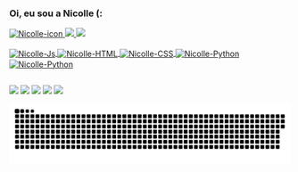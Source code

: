 ### Oi, eu sou a Nicolle (:

 <div>
  <a href="https://github.com/nicollesenam">
  <img height="178px" width ="170px" alt="Nicolle-icon" src="https://i.picasion.com/pic91/e34e183333995366ba6606311f7bd52d.gif">
  <img height="180em" src="https://github-readme-stats.vercel.app/api?username=nicollesenam&show_icons=true&theme=midnight-purple&include_all_commits=true&count_private=true"/>
  <img height="180em" src="https://github-readme-stats.vercel.app/api/top-langs/?username=nicollesenam&layout=compact&langs_count=7&theme=midnight-purple"/>
</div>
<div style="display: inline_block"><br>
  <img align="center" alt="Nicolle-Js" height="30" width="70" src="https://img.shields.io/badge/JavaScript-323330?style=for-the-badge&logo=javascript&logoColor=F7DF1E">
  <img align="center" alt="Nicolle-HTML" height="30" width="70" src="https://img.shields.io/badge/HTML-239120?style=for-the-badge&logo=html5&logoColor=white">
  <img align="center" alt="Nicolle-CSS" height="30" width="70" src="https://img.shields.io/badge/CSS-239120?&style=for-the-badge&logo=css3&logoColor=white">
  <img align="center" alt="Nicolle-Python" height="30" width="70" src="https://img.shields.io/badge/Python-14354C?style=for-the-badge&logo=python&logoColor=white">
  <img align="center" alt="Nicolle-Python" height="30" width="70" src="https://img.shields.io/badge/C-00599C?style=for-the-badge&logo=c&logoColor=white">
</div>
  
  ##
  <div> 
  <a href="https://instagram.com/nicollesm_" target="_blank"><img src="https://img.shields.io/badge/-Instagram-%23E4405F?style=for-the-badge&logo=instagram&logoColor=white" target="_blank"></a>
 <a href="https://discord.gg/ZQvREXUXZp" target="_blank"><img src="https://img.shields.io/badge/Discord-7289DA?style=for-the-badge&logo=discord&logoColor=white" target="_blank"></a> 
  <a href = "https://accounts.google.com/ServiceLogin?service=mail&passive=true&Email=nicollesenam@gmail.com&continue=https://mail.google.com/mail/u/nicollesenam@gmail.com/"><img src="https://img.shields.io/badge/-Gmail-%23333?style=for-the-badge&logo=gmail&logoColor=white" target="_blank"></a>
  <a href="https://www.linkedin.com/in/nicollesenam" target="_blank"><img src="https://img.shields.io/badge/-LinkedIn-%230077B5?style=for-the-badge&logo=linkedin&logoColor=white" target="_blank"></a> 
    <a href="https://open.spotify.com/user/nicollesenam?si=4Kp8QzEvTDKICgm8GssaBA&dl_branch=1" target="_blank"><img src="https://img.shields.io/badge/Spotify-1ED760?&style=for-the-badge&logo=spotify&logoColor=white" target="_blank"></a> 

  ![Snake animation](https://github.com/nicollesenam/nicollesenam/blob/output/github-contribution-grid-snake.svg)
    
  </div>
 

